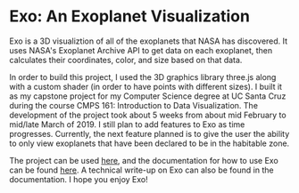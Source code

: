 # Exo: An Exoplanet Visualization
Exo is a 3D visualiztion of all of the exoplanets that NASA has discovered. It uses NASA's Exoplanet Archive API to get data on each exoplanet, then calculates their coordinates, color, and size based on that data.

In order to build this project, I used the 3D graphics library three.js along with a custom shader (in order to have points with different sizes). I built it as my capstone project for my Computer Science degree at UC Santa Cruz during the course CMPS 161: Introduction to Data Visualization. The development of the project took about 5 weeks from about mid February to mid/late March of 2019. I still plan to add features to Exo as time progresses. Currently, the next feature planned is to give the user the ability to only view exoplanets that have been declared to be in the habitable zone.

The project can be used [here](https://people.ucsc.edu/~afiliz/Exo/exo.html), and the documentation for how to use Exo can be found [here](https://people.ucsc.edu/~afiliz/Exo/). A technical write-up on Exo can also be found in the documentation. I hope you enjoy Exo!
